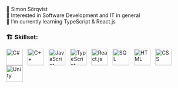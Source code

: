 👋 Simon Sörqvist<br/>
👀 Interested in Software Development and IT in general<br/>
🌱 I’m currently learning TypeScript & React.js<br/>

### 🏗️ Skillset: 
<!-- C# icon -->
<img alt="C#" width="45px" align="left" style="padding-right:10px"
  src="https://cdn.jsdelivr.net/gh/devicons/devicon/icons/csharp/csharp-original.svg" />
<!-- C++ icon -->
<img alt="C++" width="45px" align="left" style="padding-right:10px"
  src="https://cdn.jsdelivr.net/gh/devicons/devicon/icons/cplusplus/cplusplus-original.svg">
<!-- JavaScript icon -->
<img alt="JavaScript" width="45px" align="left" style="padding-right:10px"
  src="https://cdn.jsdelivr.net/gh/devicons/devicon/icons/javascript/javascript-original.svg" />
<!-- TypeScript icon -->
<img alt="TypeScript" width="45px" align="left" style="padding-right:10px"
  src="https://cdn.jsdelivr.net/gh/devicons/devicon/icons/typescript/typescript-original.svg" />
<!-- React.js icon -->
<img alt="React.js" width="45px" align="left" style="padding-right:10px"
  src="https://cdn.jsdelivr.net/gh/devicons/devicon/icons/react/react-original-wordmark.svg" />
<!-- SQL icon -->
<img alt="SQL" width="45px" align="left" style="padding-right:10px"
  src="https://github.com/simon-s-99/simon-s-99/assets/142667693/a4adb32a-a663-4172-a4dd-a8e1a34a116c">
<!-- HTML5 icon -->
<img alt="HTML" width="45px" align="left" style="padding-right:10px"
  src="https://cdn.jsdelivr.net/gh/devicons/devicon/icons/html5/html5-plain-wordmark.svg">
<!-- CSS3 icon -->
<img alt="CSS" width="45px" align="left" style="padding-right:10px;"
  src="https://cdn.jsdelivr.net/gh/devicons/devicon/icons/css3/css3-plain-wordmark.svg">
<!-- Unity icon -->
<img alt="Unity" width="45px" align="left" style="padding-right:10px"
  src="https://github.com/simon-s-99/simon-s-99/assets/142667693/fa712874-6b47-48a8-a0c4-cfcf1095406b">

<!---
simon-s-99/simon-s-99 is a ✨ special ✨ repository because its `README.md` (this file) appears on your GitHub profile.
You can click the Preview link to take a look at your changes.
--->
